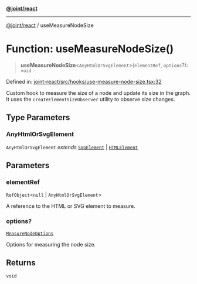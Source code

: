 [**@joint/react**](../README.md)

***

[@joint/react](../README.md) / useMeasureNodeSize

# Function: useMeasureNodeSize()

> **useMeasureNodeSize**\<`AnyHtmlOrSvgElement`\>(`elementRef`, `options`?): `void`

Defined in: [joint-react/src/hooks/use-measure-node-size.tsx:32](https://github.com/samuelgja/joint/blob/main/packages/joint-react/src/hooks/use-measure-node-size.tsx#L32)

Custom hook to measure the size of a node and update its size in the graph.
It uses the `createElementSizeObserver` utility to observe size changes.

## Type Parameters

### AnyHtmlOrSvgElement

`AnyHtmlOrSvgElement` *extends* [`SVGElement`](https://developer.mozilla.org/docs/Web/API/SVGElement) \| [`HTMLElement`](https://developer.mozilla.org/docs/Web/API/HTMLElement)

## Parameters

### elementRef

`RefObject`\<`null` \| `AnyHtmlOrSvgElement`\>

A reference to the HTML or SVG element to measure.

### options?

[`MeasureNodeOptions`](../interfaces/MeasureNodeOptions.md)

Options for measuring the node size.

## Returns

`void`
